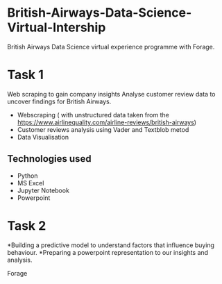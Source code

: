 # British-Airways-Data-Science-Virtual-Intership
British Airways Data Science virtual experience programme with Forage.

# Task 1
Web scraping to gain company insights
Analyse customer review data to uncover findings for British Airways. 

* Webscraping ( with unstructured data taken from the https://www.airlinequality.com/airline-reviews/british-airways)
* Customer reviews analysis using Vader and Textblob metod 
* Data Visualisation

## Technologies used
*  Python
*  MS Excel
*  Jupyter Notebook
*  Powerpoint

# Task 2
*Building a predictive model to understand factors that influence buying behaviour.
*Preparing a powerpoint representation to our insights and analysis.


Forage

